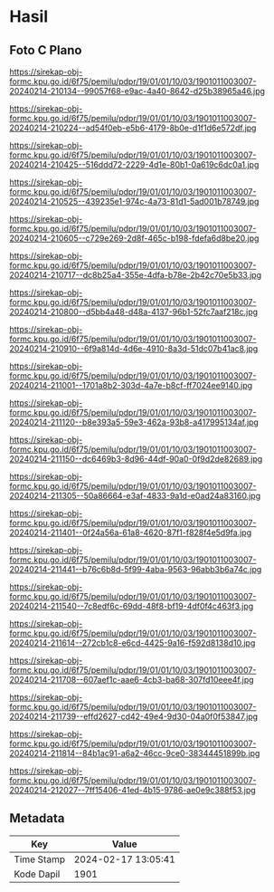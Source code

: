 # Hasil

## Foto C Plano

https://sirekap-obj-formc.kpu.go.id/6f75/pemilu/pdpr/19/01/01/10/03/1901011003007-20240214-210134--99057f68-e9ac-4a40-8642-d25b38965a46.jpg

https://sirekap-obj-formc.kpu.go.id/6f75/pemilu/pdpr/19/01/01/10/03/1901011003007-20240214-210224--ad54f0eb-e5b6-4179-8b0e-d1f1d6e572df.jpg

https://sirekap-obj-formc.kpu.go.id/6f75/pemilu/pdpr/19/01/01/10/03/1901011003007-20240214-210425--516ddd72-2229-4d1e-80b1-0a619c6dc0a1.jpg

https://sirekap-obj-formc.kpu.go.id/6f75/pemilu/pdpr/19/01/01/10/03/1901011003007-20240214-210525--439235e1-974c-4a73-81d1-5ad001b78749.jpg

https://sirekap-obj-formc.kpu.go.id/6f75/pemilu/pdpr/19/01/01/10/03/1901011003007-20240214-210605--c729e269-2d8f-465c-b198-fdefa6d8be20.jpg

https://sirekap-obj-formc.kpu.go.id/6f75/pemilu/pdpr/19/01/01/10/03/1901011003007-20240214-210717--dc8b25a4-355e-4dfa-b78e-2b42c70e5b33.jpg

https://sirekap-obj-formc.kpu.go.id/6f75/pemilu/pdpr/19/01/01/10/03/1901011003007-20240214-210800--d5bb4a48-d48a-4137-96b1-52fc7aaf218c.jpg

https://sirekap-obj-formc.kpu.go.id/6f75/pemilu/pdpr/19/01/01/10/03/1901011003007-20240214-210910--6f9a814d-4d6e-4910-8a3d-51dc07b41ac8.jpg

https://sirekap-obj-formc.kpu.go.id/6f75/pemilu/pdpr/19/01/01/10/03/1901011003007-20240214-211001--1701a8b2-303d-4a7e-b8cf-ff7024ee9140.jpg

https://sirekap-obj-formc.kpu.go.id/6f75/pemilu/pdpr/19/01/01/10/03/1901011003007-20240214-211120--b8e393a5-59e3-462a-93b8-a417995134af.jpg

https://sirekap-obj-formc.kpu.go.id/6f75/pemilu/pdpr/19/01/01/10/03/1901011003007-20240214-211150--dc6469b3-8d96-44df-90a0-0f9d2de82689.jpg

https://sirekap-obj-formc.kpu.go.id/6f75/pemilu/pdpr/19/01/01/10/03/1901011003007-20240214-211305--50a86664-e3af-4833-9a1d-e0ad24a83160.jpg

https://sirekap-obj-formc.kpu.go.id/6f75/pemilu/pdpr/19/01/01/10/03/1901011003007-20240214-211401--0f24a56a-61a8-4620-87f1-f828f4e5d9fa.jpg

https://sirekap-obj-formc.kpu.go.id/6f75/pemilu/pdpr/19/01/01/10/03/1901011003007-20240214-211441--b76c6b8d-5f99-4aba-9563-96abb3b6a74c.jpg

https://sirekap-obj-formc.kpu.go.id/6f75/pemilu/pdpr/19/01/01/10/03/1901011003007-20240214-211540--7c8edf6c-69dd-48f8-bf19-4df0f4c463f3.jpg

https://sirekap-obj-formc.kpu.go.id/6f75/pemilu/pdpr/19/01/01/10/03/1901011003007-20240214-211614--272cb1c8-e6cd-4425-9a16-f592d8138d10.jpg

https://sirekap-obj-formc.kpu.go.id/6f75/pemilu/pdpr/19/01/01/10/03/1901011003007-20240214-211708--607aef1c-aae6-4cb3-ba68-307fd10eee4f.jpg

https://sirekap-obj-formc.kpu.go.id/6f75/pemilu/pdpr/19/01/01/10/03/1901011003007-20240214-211739--effd2627-cd42-49e4-9d30-04a0f0f53847.jpg

https://sirekap-obj-formc.kpu.go.id/6f75/pemilu/pdpr/19/01/01/10/03/1901011003007-20240214-211814--84b1ac91-a6a2-46cc-9ce0-38344451899b.jpg

https://sirekap-obj-formc.kpu.go.id/6f75/pemilu/pdpr/19/01/01/10/03/1901011003007-20240214-212027--7ff15406-41ed-4b15-9786-ae0e9c388f53.jpg


## Metadata

| Key        | Value               |
| ---------- | ------------------- |
| Time Stamp | 2024-02-17 13:05:41 |
| Kode Dapil | 1901                |



